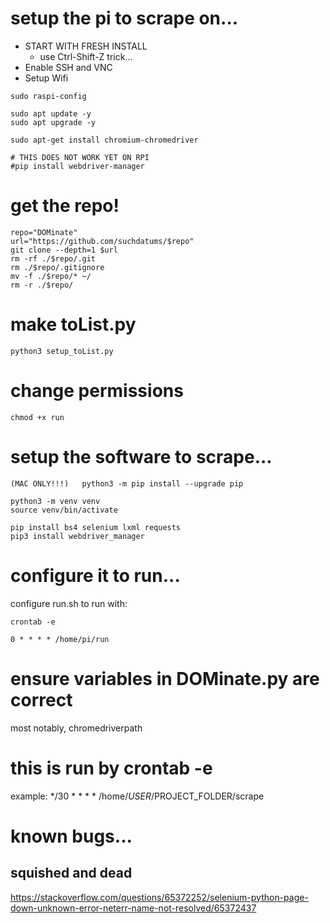 # setup the pi to scrape on...

- START WITH FRESH INSTALL
    - use Ctrl-Shift-Z trick...
- Enable SSH and VNC
- Setup Wifi


```
sudo raspi-config

sudo apt update -y
sudo apt upgrade -y

sudo apt-get install chromium-chromedriver

# THIS DOES NOT WORK YET ON RPI
#pip install webdriver-manager
```

# get the repo!
```
repo="DOMinate"
url="https://github.com/suchdatums/$repo"
git clone --depth=1 $url
rm -rf ./$repo/.git
rm ./$repo/.gitignore
mv -f ./$repo/* ~/
rm -r ./$repo/
```

# make toList.py
```
python3 setup_toList.py
```

# change permissions
```
chmod +x run
```

# setup the software to scrape... 
```
(MAC ONLY!!!)   python3 -m pip install --upgrade pip
```


```
python3 -m venv venv
source venv/bin/activate

pip install bs4 selenium lxml requests
pip3 install webdriver_manager
```

# configure it to run...

configure run.sh to run with:
```
crontab -e

0 * * * * /home/pi/run
```

# ensure variables in DOMinate.py are correct
most notably, chromedriverpath


# this is run by crontab -e
example:
*/30 * * * * /home/$USER/$PROJECT_FOLDER/scrape



# known bugs...

## squished and dead

https://stackoverflow.com/questions/65372252/selenium-python-page-down-unknown-error-neterr-name-not-resolved/65372437
